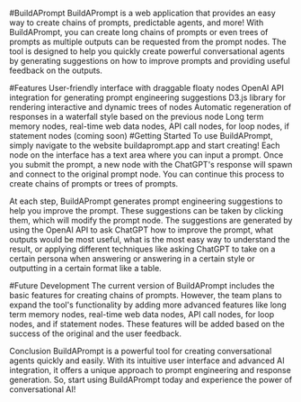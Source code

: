 #BuildAPrompt
BuildAPrompt is a web application that provides an easy way to create chains of prompts, predictable agents, and more! With BuildAPrompt, you can create long chains of prompts or even trees of prompts as multiple outputs can be requested from the prompt nodes. The tool is designed to help you quickly create powerful conversational agents by generating suggestions on how to improve prompts and providing useful feedback on the outputs.

#Features
User-friendly interface with draggable floaty nodes
OpenAI API integration for generating prompt engineering suggestions
D3.js library for rendering interactive and dynamic trees of nodes
Automatic regeneration of responses in a waterfall style based on the previous node
Long term memory nodes, real-time web data nodes, API call nodes, for loop nodes, if statement nodes (coming soon)
#Getting Started
To use BuildAPrompt, simply navigate to the website buildaprompt.app and start creating! Each node on the interface has a text area where you can input a prompt. Once you submit the prompt, a new node with the ChatGPT's response will spawn and connect to the original prompt node. You can continue this process to create chains of prompts or trees of prompts.

At each step, BuildAPrompt generates prompt engineering suggestions to help you improve the prompt. These suggestions can be taken by clicking them, which will modify the prompt node. The suggestions are generated by using the OpenAI API to ask ChatGPT how to improve the prompt, what outputs would be most useful, what is the most easy way to understand the result, or applying different techniques like asking ChatGPT to take on a certain persona when answering or answering in a certain style or outputting in a certain format like a table.

#Future Development
The current version of BuildAPrompt includes the basic features for creating chains of prompts. However, the team plans to expand the tool's functionality by adding more advanced features like long term memory nodes, real-time web data nodes, API call nodes, for loop nodes, and if statement nodes. These features will be added based on the success of the original and the user feedback.

Conclusion
BuildAPrompt is a powerful tool for creating conversational agents quickly and easily. With its intuitive user interface and advanced AI integration, it offers a unique approach to prompt engineering and response generation. So, start using BuildAPrompt today and experience the power of conversational AI!
